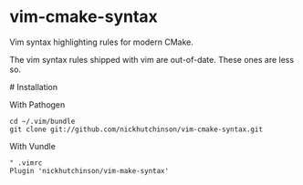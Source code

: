 # vim-cmake-syntax
Vim syntax highlighting rules for modern CMake.

The vim syntax rules shipped with vim are out-of-date. These ones are less so.

# Installation

With Pathogen

    cd ~/.vim/bundle
    git clone git://github.com/nickhutchinson/vim-cmake-syntax.git

 
With Vundle

    " .vimrc
    Plugin 'nickhutchinson/vim-make-syntax'

